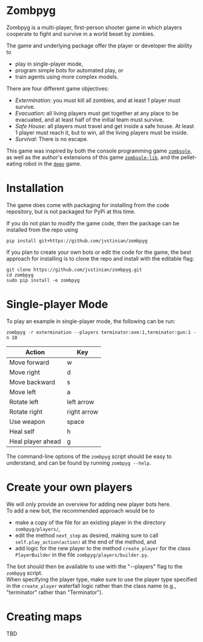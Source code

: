 
Zombpyg
=======

Zombpyg is a multi-player, first-person shooter game in which players cooperate to 
fight and survive in a world beset by zombies.  

The game and underlying package offer the player or developer the ability to 

* play in single-player mode,
* program simple bots for automated play, or 
* train agents using more complex models.  

There are four different game objectives:

* *Extermination*: you must kill all zombies, and at least 1 player must survive.
* *Evacuation*: all living players must get together at any place to be evacuated,
  and at least half of the initial team must survive.
* *Safe House*: all players must travel and get inside a safe house. At least 1 player 
  must reach it, but to win, all the living players must be  inside.
* *Survival*: There is no escape.  

This game was inspired by both the console programming game [`zombsole`](https://github.com/fisadev/zombsole), 
as well as the author's extensions of this game [`zombsole-lib`](https://github.com/jvstinian/zombsole), 
and the pellet-eating robot in the [`demo`](https://github.com/PacktPublishing/Python-Reinforcement-Learning-Projects/tree/master/Chapter03/demo) game.  


Installation
============

The game does come with packaging for installing from the code repository, but 
is not packaged for PyPi at this time.  

If you do not plan to modify the game code, then the package 
can be installed from the repo using 
```
pip install git+https://github.com/jvstinian/zombpyg
```

If you plan to create your own bots or edit the code for the game, 
the best approach for installing is to clone the repo 
and install with the editable flag:  
```
git clone https://github.com/jvstinian/zombpyg.git
cd zombpyg
sudo pip install -e zombpyg
```

Single-player Mode
==================

To play an example in single-player mode, the following can be run: 
```
zombpyg -r extermination --players terminator:axe:1,terminator:gun:1 -n 10
```

| Action | Key |
| ------ | --- |
| Move forward | w |
| Move right | d |
| Move backward | s |
| Move left | a |
| Rotate left | left arrow |
| Rotate right | right arrow |
| Use weapon | space |
| Heal self | h |
| Heal player ahead | g |

The command-line options of the `zombpyg` script should be easy to understand, and can be 
found by running `zombpyg --help`.  


Create your own players
=======================

We will only provide an overview for adding new player bots here.  
To add a new bot, the recommended approach would be to 
* make a copy of the file for an existing player in the directory `zombpyg/players/`, 
* edit the method `next_step` as desired, making sure to call `self.play_action(action)` at 
  the end of the method, and 
* add logic for the new player to the method `create_player` for the class `PlayerBuilder` in 
  the file `zombpyg/players/builder.py`.  

The bot should then be available to use with the "--players" flag to the `zombpyg` script.  
When specifying the player type, make sure to use the player type specified in the `create_player` 
waterfall logic rather than the class name (e.g., "terminator" rather than "Terminator").   

Creating maps
=============

TBD

